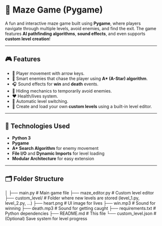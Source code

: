 # 🧩 Maze Game (Pygame)

A fun and interactive maze game built using **Pygame**, where players navigate through multiple levels, avoid enemies, and find the exit. The game features **AI pathfinding algorithms**, **sound effects**, and even supports **custom level creation**!

---

## 🎮 Features

- 🚶 Player movement with arrow keys.
- 👾 Smart enemies that chase the player using **A\* (A-Star) algorithm**.
- 🎧 Sound effects for **win** and **death** events.
- 🧠 Hiding mechanics to temporarily avoid enemies.
- ❤️ Health/lives system.
- 🔁 Automatic level switching.
- 🧱 Create and load your own **custom levels** using a built-in level editor.

---

## 🧠 Technologies Used

- **Python 3**
- **Pygame**
- **A\* Search Algorithm** for enemy movement
- **File I/O** and **Dynamic Imports** for level loading
- **Modular Architecture** for easy extension

---

## 🗂 Folder Structure

│
├── main.py # Main game file
├── maze_editor.py # Custom level editor
├── custom_level/ # Folder where new levels are stored (level_1.py, level_2.py, ...)
├── heart.png # UI image for lives
├── win.mp3 # Sound for winning
├── death.mp3 # Sound for getting caught
├── requirements.txt # Python dependencies
├── README.md # This file
└── custom_level.json # (Optional) Save system for level progress
 
 
